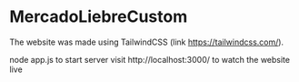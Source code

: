# MercadoLiebreCustom

The website was made using TailwindCSS (link https://tailwindcss.com/).

node app.js to start server 
visit http://localhost:3000/ to watch the website live
